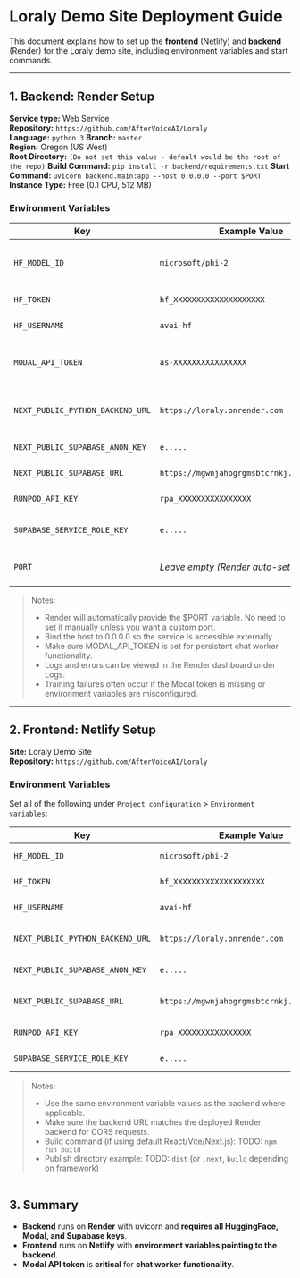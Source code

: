 # Loraly Demo Site Deployment Guide

This document explains how to set up the **frontend** (Netlify) and **backend** (Render) for the Loraly demo site, including environment variables and start commands.

---

## 1. Backend: Render Setup

**Service type:** Web Service  
**Repository:** `https://github.com/AfterVoiceAI/Loraly`  
**Language:** `python 3`
**Branch:** `master`  
**Region:** Oregon (US West)  
**Root Directory:** `(Do not set this value - default would be the root of the repo)`
**Build Command:** `pip install -r backend/requirements.txt`
**Start Command:** `uvicorn backend.main:app --host 0.0.0.0 --port $PORT`
**Instance Type:** Free (0.1 CPU, 512 MB)

### Environment Variables

| Key | Example Value | Notes |
|-----|---------------|-------|
| `HF_MODEL_ID` | `microsoft/phi-2` | HuggingFace model ID used for training |
| `HF_TOKEN` | `hf_XXXXXXXXXXXXXXXXXXXX` | HuggingFace API token |
| `HF_USERNAME` | `avai-hf` | HuggingFace username |
| `MODAL_API_TOKEN` | `as-XXXXXXXXXXXXXXXX` | Modal API token for persistent chat workers |
| `NEXT_PUBLIC_PYTHON_BACKEND_URL` | `https://loraly.onrender.com` | Backend URL for frontend to call |
| `NEXT_PUBLIC_SUPABASE_ANON_KEY` | `e.....` | Supabase anon key |
| `NEXT_PUBLIC_SUPABASE_URL` | `https://mgwnjahogrgmsbtcrnkj.supabase.co` | Supabase project URL |
| `RUNPOD_API_KEY` | `rpa_XXXXXXXXXXXXXXXX` | RunPod API key |
| `SUPABASE_SERVICE_ROLE_KEY` | `e.....` | Supabase service role key |
| `PORT` | *Leave empty (Render auto-sets to 10000)* | Optional, default is 10000 |

> Notes:
> - Render will automatically provide the $PORT variable. No need to set it manually unless you want a custom port.
> - Bind the host to 0.0.0.0 so the service is accessible externally.
> - Make sure MODAL_API_TOKEN is set for persistent chat worker functionality.
> - Logs and errors can be viewed in the Render dashboard under Logs.
> - Training failures often occur if the Modal token is missing or environment variables are misconfigured.

---

## 2. Frontend: Netlify Setup

**Site:** Loraly Demo Site  
**Repository:** `https://github.com/AfterVoiceAI/Loraly`

### Environment Variables
Set all of the following under `Project configuration` > `Environment variables`:

| Key | Example Value | Notes |
|-----|---------------|-------|
| `HF_MODEL_ID` | `microsoft/phi-2` | Same as backend |
| `HF_TOKEN` | `hf_XXXXXXXXXXXXXXXXXXXX` | Same as backend |
| `HF_USERNAME` | `avai-hf` | Same as backend |
| `NEXT_PUBLIC_PYTHON_BACKEND_URL` | `https://loraly.onrender.com` | Points to Render backend |
| `NEXT_PUBLIC_SUPABASE_ANON_KEY` | `e.....` | Supabase anon key |
| `NEXT_PUBLIC_SUPABASE_URL` | `https://mgwnjahogrgmsbtcrnkj.supabase.co` | Supabase project URL |
| `RUNPOD_API_KEY` | `rpa_XXXXXXXXXXXXXXXX` | Same as backend |
| `SUPABASE_SERVICE_ROLE_KEY` | `e.....` | Same as backend |

> Notes:
> - Use the same environment variable values as the backend where applicable.
> - Make sure the backend URL matches the deployed Render backend for CORS requests.
> - Build command (if using default React/Vite/Next.js): TODO: `npm run build`
> - Publish directory example: TODO: `dist` (or `.next`, `build` depending on framework)

---

## 3. Summary

- **Backend** runs on **Render** with uvicorn and **requires all HuggingFace, Modal, and Supabase keys**.
- **Frontend** runs on **Netlify** with **environment variables pointing to the backend**.
- **Modal API token** is **critical** for **chat worker functionality**.